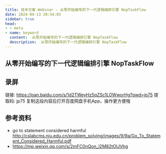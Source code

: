 ```yaml
---
title: 技术方案 Webinar - 从零开始编写的下一代逻辑编排引擎 NopTaskFlow
date: 2024-04-13 20:54:03
sidebar: true
head:
- - meta
- name: keyword
  content:  从零开始编写的下一代逻辑编排引擎 NopTaskFlow
  description:  从零开始编写的下一代逻辑编排引擎 NopTaskFlow
---
```



## 从零开始编写的下一代逻辑编排引擎 NopTaskFlow

## 录屏

链接: https://pan.baidu.com/s/1d2TWeyHz5qZSc1LOWworHg?pwd=jp75 提取码: jp75 复制这段内容后打开百度网盘手机App，操作更方便哦

## 参考资料

- go to statement considered harmful http://cslabcms.nju.edu.cn/problem_solving/images/9/9a/Go_To_Statement_Considered_Harmful.pdf
- https://mp.weixin.qq.com/s/2mFC0nQon_l2M82tOlJVhg